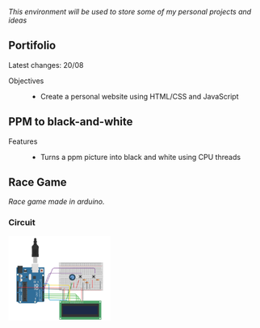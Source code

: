 </body>
  <p><i>This environment will be used to store some of my personal projects and ideas</i></p> 
  <h2>Portifolio</h2>
  <p>Latest changes: 20/08</p>
  <dl>
    <dt>Objectives</dt>
      <dd>
        <ul>
          <li>Create a personal website using HTML/CSS and JavaScript</li>
        </ul>
      </dd>
  </dl>
  <h2>PPM to black-and-white</h2>
  <dl>
    <dt>Features</dt>
      <dd>
        <ul>
          <li>Turns a ppm picture into black and white using CPU threads</li>
        </ul>
      </dd>
  </dl>
  <h2>Race Game</h2>
  <p><i>Race game made in arduino.</i></p> 
  <h3>Circuit</h3>
  <img width="40%" src="https://github.com/BiancaCarneiro/Personal-Projects/blob/master/Race%20Game/Circuit.png?raw=true" alt="circuit">
<body>
